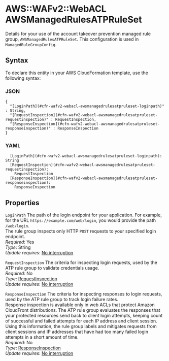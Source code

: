 # AWS::WAFv2::WebACL AWSManagedRulesATPRuleSet<a name="aws-properties-wafv2-webacl-awsmanagedrulesatpruleset"></a>

Details for your use of the account takeover prevention managed rule group, `AWSManagedRulesATPRuleSet`\. This configuration is used in `ManagedRuleGroupConfig`\. 

## Syntax<a name="aws-properties-wafv2-webacl-awsmanagedrulesatpruleset-syntax"></a>

To declare this entity in your AWS CloudFormation template, use the following syntax:

### JSON<a name="aws-properties-wafv2-webacl-awsmanagedrulesatpruleset-syntax.json"></a>

```
{
  "[LoginPath](#cfn-wafv2-webacl-awsmanagedrulesatpruleset-loginpath)" : String,
  "[RequestInspection](#cfn-wafv2-webacl-awsmanagedrulesatpruleset-requestinspection)" : RequestInspection,
  "[ResponseInspection](#cfn-wafv2-webacl-awsmanagedrulesatpruleset-responseinspection)" : ResponseInspection
}
```

### YAML<a name="aws-properties-wafv2-webacl-awsmanagedrulesatpruleset-syntax.yaml"></a>

```
  [LoginPath](#cfn-wafv2-webacl-awsmanagedrulesatpruleset-loginpath): String
  [RequestInspection](#cfn-wafv2-webacl-awsmanagedrulesatpruleset-requestinspection): 
    RequestInspection
  [ResponseInspection](#cfn-wafv2-webacl-awsmanagedrulesatpruleset-responseinspection): 
    ResponseInspection
```

## Properties<a name="aws-properties-wafv2-webacl-awsmanagedrulesatpruleset-properties"></a>

`LoginPath`  <a name="cfn-wafv2-webacl-awsmanagedrulesatpruleset-loginpath"></a>
The path of the login endpoint for your application\. For example, for the URL `https://example.com/web/login`, you would provide the path `/web/login`\.  
The rule group inspects only HTTP `POST` requests to your specified login endpoint\.  
*Required*: Yes  
*Type*: String  
*Update requires*: [No interruption](https://docs.aws.amazon.com/AWSCloudFormation/latest/UserGuide/using-cfn-updating-stacks-update-behaviors.html#update-no-interrupt)

`RequestInspection`  <a name="cfn-wafv2-webacl-awsmanagedrulesatpruleset-requestinspection"></a>
The criteria for inspecting login requests, used by the ATP rule group to validate credentials usage\.   
*Required*: No  
*Type*: [RequestInspection](aws-properties-wafv2-webacl-requestinspection.md)  
*Update requires*: [No interruption](https://docs.aws.amazon.com/AWSCloudFormation/latest/UserGuide/using-cfn-updating-stacks-update-behaviors.html#update-no-interrupt)

`ResponseInspection`  <a name="cfn-wafv2-webacl-awsmanagedrulesatpruleset-responseinspection"></a>
The criteria for inspecting responses to login requests, used by the ATP rule group to track login failure rates\.   
Response inspection is available only in web ACLs that protect Amazon CloudFront distributions\.
The ATP rule group evaluates the responses that your protected resources send back to client login attempts, keeping count of successful and failed attempts for each IP address and client session\. Using this information, the rule group labels and mitigates requests from client sessions and IP addresses that have had too many failed login attempts in a short amount of time\.   
*Required*: No  
*Type*: [ResponseInspection](aws-properties-wafv2-webacl-responseinspection.md)  
*Update requires*: [No interruption](https://docs.aws.amazon.com/AWSCloudFormation/latest/UserGuide/using-cfn-updating-stacks-update-behaviors.html#update-no-interrupt)